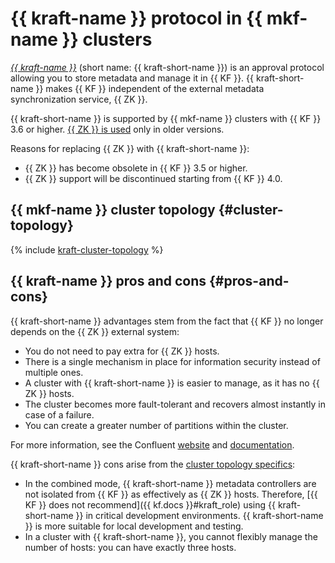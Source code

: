 # {{ kraft-name }} protocol in {{ mkf-name }} clusters

_[{{ kraft-name }}](https://docs.confluent.io/platform/current/kafka-metadata/kraft.html)_ (short name: {{ kraft-short-name }}) is an approval protocol allowing you to store metadata and manage it in {{ KF }}. {{ kraft-short-name }} makes {{ KF }} independent of the external metadata synchronization service, {{ ZK }}.

{{ kraft-short-name }} is supported by {{ mkf-name }} clusters with {{ KF }} 3.6 or higher. [{{ ZK }} is used](index.md#zookeeper) only in older versions.

Reasons for replacing {{ ZK }} with {{ kraft-short-name }}:

* {{ ZK }} has become obsolete in {{ KF }} 3.5 or higher.
* {{ ZK }} support will be discontinued starting from {{ KF }} 4.0.

## {{ mkf-name }} cluster topology {#cluster-topology}

{% include [kraft-cluster-topology](../../_includes/mdb/mkf/kraft-cluster-topology.md) %}

## {{ kraft-name }} pros and cons {#pros-and-cons}

{{ kraft-short-name }} advantages stem from the fact that {{ KF }} no longer depends on the {{ ZK }} external system:

* You do not need to pay extra for {{ ZK }} hosts.
* There is a single mechanism in place for information security instead of multiple ones.
* A cluster with {{ kraft-short-name }} is easier to manage, as it has no {{ ZK }} hosts.
* The cluster becomes more fault-tolerant and recovers almost instantly in case of a failure.
* You can create a greater number of partitions within the cluster.

For more information, see the Confluent [website](https://developer.confluent.io/learn/kraft/#benefits-of-kafkas-new-quorum-controller) and [documentation](https://docs.confluent.io/platform/current/kafka-metadata/kraft.html).

{{ kraft-short-name }} cons arise from the [cluster topology specifics](#cluster-topology):

* In the combined mode, {{ kraft-short-name }} metadata controllers are not isolated from {{ KF }} as effectively as {{ ZK }} hosts. Therefore, [{{ KF }} does not recommend]({{ kf.docs }}#kraft_role) using {{ kraft-short-name }} in critical development environments. {{ kraft-short-name }} is more suitable for local development and testing.
* In a cluster with {{ kraft-short-name }}, you cannot flexibly manage the number of hosts: you can have exactly three hosts.

